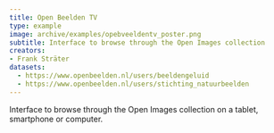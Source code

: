 ```yaml
---
title: Open Beelden TV
type: example
image: archive/examples/opebveeldentv_poster.png
subtitle: Interface to browse through the Open Images collection
creators:
- Frank Sträter
datasets:
  - https://www.openbeelden.nl/users/beeldengeluid
  - https://www.openbeelden.nl/users/stichting_natuurbeelden
---
```


Interface to browse through the Open Images collection on a tablet, smartphone or computer.
